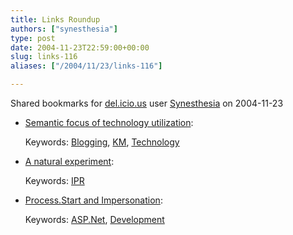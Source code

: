 ```yaml
---
title: Links Roundup
authors: ["synesthesia"]
type: post
date: 2004-11-23T22:59:00+00:00
slug: links-116 
aliases: ["/2004/11/23/links-116"]

---
```

Shared bookmarks for [del.icio.us][1] user  [Synesthesia][2] on 2004-11-23

  * [Semantic focus of technology utilization][3]:
   
    Keywords: [Blogging][4], [KM][5], [Technology][6]
  * [A natural experiment][7]:
   
    Keywords: [IPR][8]
  * [Process.Start and Impersonation][9]:
   
    Keywords: [ASP.Net][10], [Development][11]

 [1]: https://del.icio.us/
 [2]: https://del.icio.us/synesthesia
 [3]: https://itc.uncc.edu/dale/su8/archives/003558.html "https://itc.uncc.edu/dale/su8/archives/003558.html"
 [4]: https://del.icio.us/synesthesia/Blogging
 [5]: https://del.icio.us/synesthesia/KM
 [6]: https://del.icio.us/synesthesia/Technology
 [7]: https://news.ft.com/cms/s/4cd4941e-3cab-11d9-bb7b-00000e2511c8.html "https://news.ft.com/cms/s/4cd4941e-3cab-11d9-bb7b-00000e2511c8.html"
 [8]: https://del.icio.us/synesthesia/IPR
 [9]: https://www.codinghorror.com/blog/archives/000133.html "https://www.codinghorror.com/blog/archives/000133.html"
 [10]: https://del.icio.us/synesthesia/ASP.Net
 [11]: https://del.icio.us/synesthesia/Development